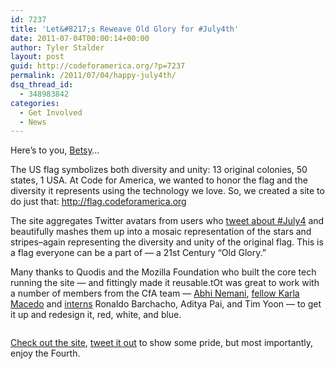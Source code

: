 ```yaml
---
id: 7237
title: 'Let&#8217;s Reweave Old Glory for #July4th'
date: 2011-07-04T00:00:14+00:00
author: Tyler Stalder
layout: post
guid: http://codeforamerica.org/?p=7237
permalink: /2011/07/04/happy-july4th/
dsq_thread_id:
  - 348983842
categories:
  - Get Involved
  - News
---
```

Here’s to you, [Betsy](http://en.wikipedia.org/wiki/Betsy_Ross)&#8230;[<img src="http://codeforamerica.org/wp-content/uploads/2011/07/flag-thumb.png" alt="" title="flag-thumb" class="alignright size-full wp-image-7238" />](http://flag.codeforamerica.org)

The US flag symbolizes both diversity and unity: 13 original colonies, 50 states, 1 USA. At Code for America, we wanted to honor the flag and the diversity it represents using the technology we love. So, we created a site to do just that: <http://flag.codeforamerica.org>

The site aggregates Twitter avatars from users who [tweet about #July4](http://twitter.com/share?url=http://flag.codeforamerica.org&#038;related=codeforamerica&#038;text=Show+your+tweets+and+stripes+on+the+%40codeforamerica+%23july4th+flag%21) and beautifully mashes them up into a mosaic representation of the stars and stripes&#8211;again representing the diversity and unity of the original flag. This is a flag everyone can be a part of &#8212; a 21st Century &#8220;Old Glory.&#8221; 

Many thanks to Quodis and the Mozilla Foundation who built the core tech running the site &#8212; and fittingly made it reusable.tOt was great to work with a number of members from the CfA team &#8212; [Abhi Nemani](http://codeforamerica.org/author/abhi), [fellow Karla Macedo](http://codeforamerica.org/author/karla) and [interns](http://codeforamerica.org/2011-cfa-summer-interns/) Ronaldo Barchacho, Aditya Pai, and Tim Yoon &#8212; to get it up and redesign it, red, white, and blue.

[<img src="http://codeforamerica.org/wp-content/uploads/2011/07/flag-site-shadow1.png" alt="" title="flag-site-shadow" class="aligncenter size-full wp-image-7247" />](http://flag.codeforamerica.org)

[Check out the site](http://flag.codeforamerica.org), [tweet it out](http://twitter.com/share?url=http://flag.codeforamerica.org&#038;related=codeforamerica&#038;text=Show+your+tweets+and+stripes+on+the+%40codeforamerica+%23july4th+flag%21) to show some pride, but most importantly, enjoy the Fourth.